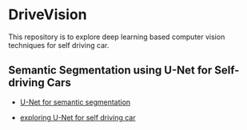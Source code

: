 # DriveVision
This repository is to explore deep learning based computer vision techniques for self driving car.

## Semantic Segmentation using U-Net for Self-driving Cars



- [U-Net for semantic segmentation](/unet.md)

- [exploring U-Net for self driving car](/u_net_car.md
)